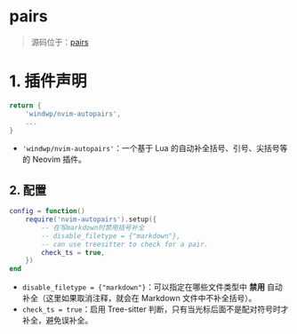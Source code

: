 # pairs

> 源码位于：[pairs](../../lua/plugins/pairs.lua)

# 1. 插件声明

```lua
return {
	'windwp/nvim-autopairs',
    ... 
}
```

* `'windwp/nvim-autopairs'`：一个基于 Lua 的自动补全括号、引号、尖括号等的 Neovim 插件。

## 2. 配置

```lua
config = function()
	require('nvim-autopairs').setup({
		-- 在写markdown时禁用括号补全
		-- disable_filetype = {"markdown"},
		-- can use treesitter to check for a pair.
		check_ts = true,
	})
end
```

* `disable_filetype = {"markdown"}`：可以指定在哪些文件类型中 **禁用** 自动补全（这里如果取消注释，就会在 Markdown 文件中不补全括号）。
* `check_ts = true`：启用 Tree-sitter 判断，只有当光标后面不是配对符号时才补全，避免误补全。
